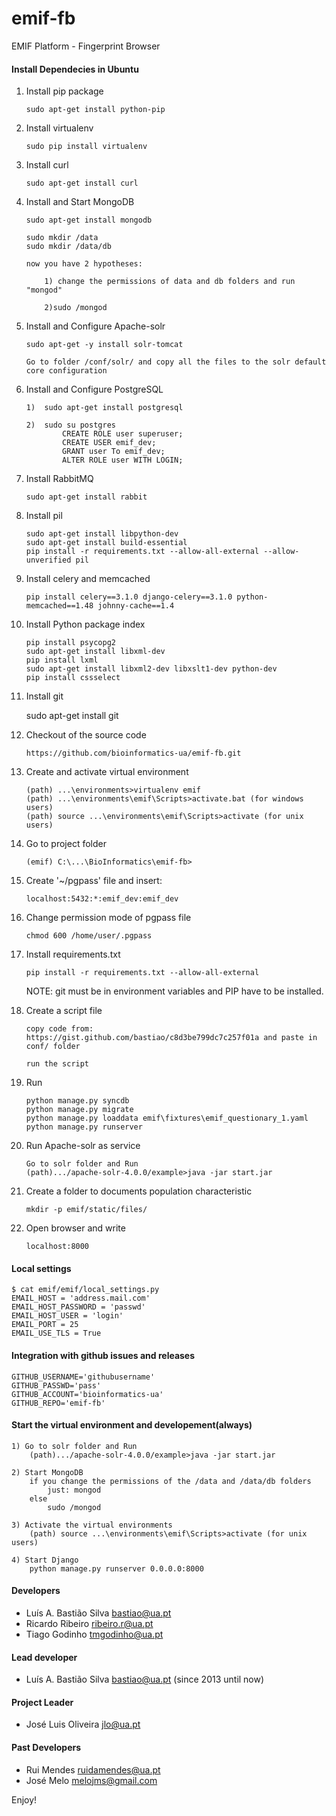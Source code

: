 emif-fb
=======

EMIF Platform - Fingerprint Browser 



#### Install Dependecies in Ubuntu

1.  Install pip package

        sudo apt-get install python-pip


2.  Install virtualenv

        sudo pip install virtualenv


3.  Install curl

        sudo apt-get install curl


4.  Install and Start MongoDB

        sudo apt-get install mongodb

        sudo mkdir /data
        sudo mkdir /data/db

        now you have 2 hypotheses:

            1) change the permissions of data and db folders and run "mongod"

            2)sudo /mongod


5.  Install and Configure Apache-solr
        
        sudo apt-get -y install solr-tomcat

        Go to folder /conf/solr/ and copy all the files to the solr default core configuration 


6.  Install and Configure PostgreSQL

        1)  sudo apt-get install postgresql

        2)  sudo su postgres
                CREATE ROLE user superuser;
                CREATE USER emif_dev;
                GRANT user To emif_dev;
                ALTER ROLE user WITH LOGIN;


7.  Install RabbitMQ

        sudo apt-get install rabbit


8.  Install pil

        sudo apt-get install libpython-dev
        sudo apt-get install build-essential
        pip install -r requirements.txt --allow-all-external --allow-unverified pil


9.  Install celery and memcached

        pip install celery==3.1.0 django-celery==3.1.0 python-memcached==1.48 johnny-cache==1.4


10. Install Python package index
        
        pip install psycopg2
        sudo apt-get install libxml-dev
        pip install lxml
        sudo apt-get install libxml2-dev libxslt1-dev python-dev
        pip install cssselect


11.  Install git

        sudo apt-get install git


12. Checkout of the source code

        https://github.com/bioinformatics-ua/emif-fb.git


13. Create and activate virtual environment

        (path) ...\environments>virtualenv emif
        (path) ...\environments\emif\Scripts>activate.bat (for windows users)
        (path) source ...\environments\emif\Scripts>activate (for unix users)


14. Go to project folder
    
        (emif) C:\...\BioInformatics\emif-fb>   


15. Create '~/pgpass' file and insert:

        localhost:5432:*:emif_dev:emif_dev


16. Change permission mode of pgpass file
    
        chmod 600 /home/user/.pgpass

    
17. Install requirements.txt

        pip install -r requirements.txt --allow-all-external

    NOTE: git must be in environment variables and PIP have to be installed.

18. Create a script file

        copy code from: https://gist.github.com/bastiao/c8d3be799dc7c257f01a and paste in conf/ folder

        run the script

19. Run

        python manage.py syncdb
        python manage.py migrate
        python manage.py loaddata emif\fixtures\emif_questionary_1.yaml
        python manage.py runserver

  
        
18. Run Apache-solr as service


        Go to solr folder and Run
        (path).../apache-solr-4.0.0/example>java -jar start.jar


19. Create a folder to documents population characteristic

        mkdir -p emif/static/files/


20. Open browser and write


        localhost:8000


#### Local settings

    $ cat emif/emif/local_settings.py
    EMAIL_HOST = 'address.mail.com'
    EMAIL_HOST_PASSWORD = 'passwd'
    EMAIL_HOST_USER = 'login'
    EMAIL_PORT = 25
    EMAIL_USE_TLS = True


#### Integration with github issues and releases



    GITHUB_USERNAME='githubusername'
    GITHUB_PASSWD='pass'
    GITHUB_ACCOUNT='bioinformatics-ua'
    GITHUB_REPO='emif-fb'


#### Start the virtual environment and developement(always)

    1) Go to solr folder and Run
        (path).../apache-solr-4.0.0/example>java -jar start.jar

    2) Start MongoDB
        if you change the permissions of the /data and /data/db folders
            just: mongod
        else
            sudo /mongod

    3) Activate the virtual environments
        (path) source ...\environments\emif\Scripts>activate (for unix users)

    4) Start Django
        python manage.py runserver 0.0.0.0:8000




#### Developers

 * Luís A. Bastião Silva <bastiao@ua.pt>
 * Ricardo Ribeiro <ribeiro.r@ua.pt> 
 * Tiago Godinho <tmgodinho@ua.pt>
 
 

#### Lead developer

* Luís A. Bastião Silva <bastiao@ua.pt> (since 2013 until now)

#### Project Leader

 * José Luis Oliveira <jlo@ua.pt>


#### Past Developers

 * Rui Mendes <ruidamendes@ua.pt>
 * José Melo <melojms@gmail.com>



 Enjoy!
